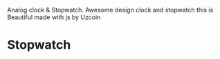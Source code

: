 Analog clock & Stopwatch. Awesome design clock and stopwatch this is Beautiful made with js by Uzcoin
# Stopwatch
